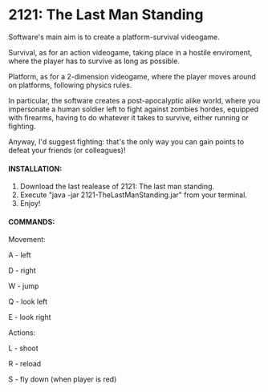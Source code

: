 # 2121: The Last Man Standing

Software's main aim is to create a platform-survival videogame.

Survival, as for an action videogame, taking place in a hostile enviroment, where the player has to survive as long as possible.

Platform, as for a 2-dimension videogame, where the player moves around on platforms, following physics rules.

In particular, the software creates a post-apocalyptic alike world, where you impersonate a human soldier left to fight against zombies hordes, equipped with firearms, having to do whatever it takes to survive, either running or fighting.

Anyway, I'd suggest fighting: that's the only way you can gain points to defeat your friends (or colleagues)!



#### INSTALLATION: ####
1) Download the last realease of 2121: The last man standing.
2) Execute "java -jar 2121-TheLastManStanding.jar" from your terminal.
3) Enjoy!

#### COMMANDS: ####
Movement:

A - left

D - right

W - jump

Q - look left

E - look right

Actions:

L - shoot

R - reload

S - fly down (when player is red)

